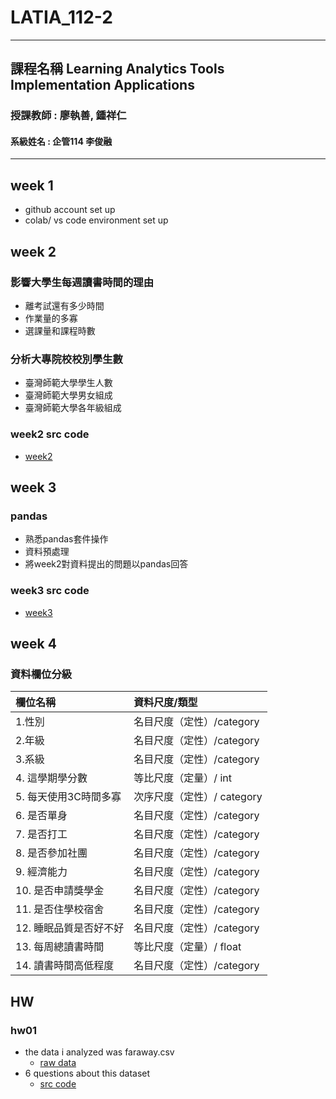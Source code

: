 # LATIA_112-2
----
## 課程名稱 Learning Analytics Tools Implementation Applications
### 授課教師 : 廖執善, 鍾祥仁
#### 系級姓名 : 企管114 李俊融
----

## week 1
- github account set up
- colab/ vs code environment set up
## week 2
### 影響大學生每週讀書時間的理由
- 離考試還有多少時間
- 作業量的多寡
- 選課量和課程時數

### 分析大專院校校別學生數
- 臺灣師範大學學生人數
- 臺灣師範大學男女組成
- 臺灣師範大學各年級組成

### week2 src code
- [week2](https://github.com/marjasback2bedge/LATIA_112-2/tree/main/week2)
## week 3 
### pandas
- 熟悉pandas套件操作
- 資料預處理
- 將week2對資料提出的問題以pandas回答
### week3 src code
- [week3](https://github.com/marjasback2bedge/LATIA_112-2/tree/main/week3)

## week 4
### 資料欄位分級


| 欄位名稱               | 資料尺度/類型              |
|:---------------------- |:-------------------------- |
| 1.性別                 | 名目尺度（定性）/category  |
| 2.年級                 | 名目尺度（定性）/category  |
| 3.系級                 | 名目尺度（定性）/category  |
| 4.  這學期學分數       | 等比尺度（定量）/ int      |
| 5. 每天使用3C時間多寡  | 次序尺度（定性）/ category |
| 6. 是否單身            | 名目尺度（定性）/category  |
| 7. 是否打工            | 名目尺度（定性）/category  |
| 8. 是否參加社團        | 名目尺度（定性）/category  |
| 9. 經濟能力            | 名目尺度（定性）/category  |
| 10. 是否申請獎學金     | 名目尺度（定性）/category  |
| 11. 是否住學校宿舍     | 名目尺度（定性）/category  |
| 12. 睡眠品質是否好不好 | 名目尺度（定性）/category  |
| 13. 每周總讀書時間     | 等比尺度（定量）/ float    |
| 14.  讀書時間高低程度  | 名目尺度（定性）/category  |

## HW
### hw01
- the data i analyzed was faraway.csv 
    - [raw data](https://github.com/marjasback2bedge/LATIA_112-2/blob/main/dataResource/faraway111.csv)
- 6 questions about this dataset 
    - [src code](https://github.com/marjasback2bedge/LATIA_112-2/tree/main/hw01)
